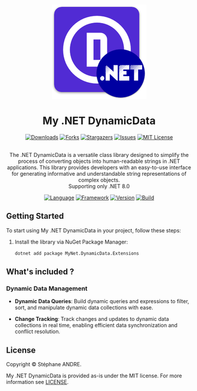 <div id="top"></div>

<!-- PROJECT INFO -->
<br />
<div align="center">
  <a href="https://github.com/sandre58/MyNetDynamicData">
    <img src="images/logo.png" width="256" height="256">
  </a>

<h1 align="center">My .NET DynamicData</h1>

[![Downloads][downloads-shield]][downloads-url]
[![Forks][forks-shield]][forks-url]
[![Stargazers][stars-shield]][stars-url]
[![Issues][issues-shield]][issues-url]
[![MIT License][license-shield]][license-url]

  <p align="center">
    <br />
    The .NET DynamicData is a versatile class library designed to simplify the process of converting objects into human-readable strings in .NET applications. This library provides developers with an easy-to-use interface for generating informative and understandable string representations of complex objects.
    <br />
    Supporting only .NET 8.0
  </p>

[![Language][language-shield]][language-url]
[![Framework][framework-shield]][framework-url]
[![Version][version-shield]][version-url]
[![Build][build-shield]][build-url]

</div>

## Getting Started

To start using My .NET DynamicData in your project, follow these steps:

1. Install the library via NuGet Package Manager:
   ```bash
   dotnet add package MyNet.DynamicData.Extensions

## What's included ?

### Dynamic Data Management

- **Dynamic Data Queries**: Build dynamic queries and expressions to filter, sort, and manipulate dynamic data collections with ease.

- **Change Tracking**: Track changes and updates to dynamic data collections in real time, enabling efficient data synchronization and conflict resolution.

## License

Copyright © Stéphane ANDRE.

My .NET DynamicData is provided as-is under the MIT license. For more information see [LICENSE](./LICENSE).

<!-- MARKDOWN LINKS & IMAGES -->
<!-- https://www.markdownguide.org/basic-syntax/#reference-style-links -->
[language-shield]: https://img.shields.io/github/languages/top/sandre58/MyNetDynamicData
[language-url]: https://github.com/sandre58/MyNetDynamicData
[forks-shield]: https://img.shields.io/github/forks/sandre58/MyNetDynamicData?style=for-the-badge
[forks-url]: https://github.com/sandre58/MyNetDynamicData/network/members
[stars-shield]: https://img.shields.io/github/stars/sandre58/MyNetDynamicData?style=for-the-badge
[stars-url]: https://github.com/sandre58/MyNetDynamicData/stargazers
[issues-shield]: https://img.shields.io/github/issues/sandre58/MyNetDynamicData?style=for-the-badge
[issues-url]: https://github.com/sandre58/MyNetDynamicData/issues
[license-shield]: https://img.shields.io/github/license/sandre58/MyNetDynamicData?style=for-the-badge
[license-url]: https://github.com/sandre58/MyNetDynamicData/blob/main/LICENSE
[build-shield]: https://img.shields.io/github/actions/workflow/status/sandre58/MyNetDynamicData/ci.yml?logo=github&label=CI
[build-url]: https://github.com/sandre58/MyNetDynamicData/actions
[downloads-shield]: https://img.shields.io/github/downloads/sandre58/MyNetDynamicData/total?style=for-the-badge
[downloads-url]: https://github.com/sandre58/MyNetDynamicData/releases
[framework-shield]: https://img.shields.io/badge/.NET-8.0-purple
[framework-url]: https://github.com/sandre58/MyNetDynamicData/tree/main/src/MyNet.DynamicData.Extensions
[version-shield]: https://img.shields.io/nuget/v/MyNet.DynamicData.Extensions
[version-url]: https://github.com/sandre58/MyNetDynamicData/pkgs/nuget/MyNet.DynamicData.Extensions